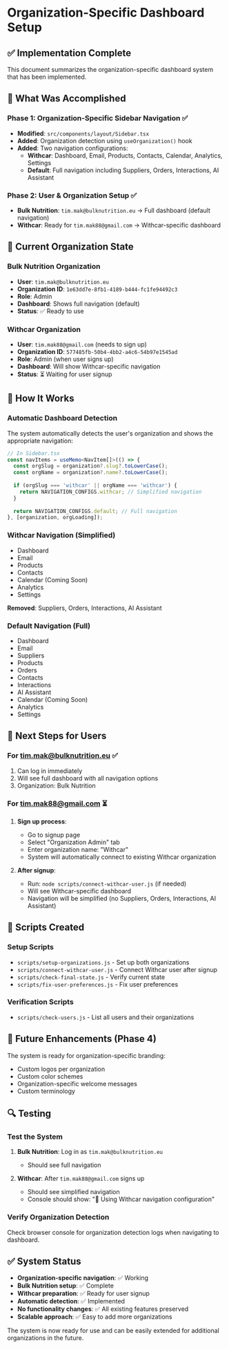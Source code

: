 # Organization-Specific Dashboard Setup

## ✅ Implementation Complete

This document summarizes the organization-specific dashboard system that has been implemented.

## 🎯 What Was Accomplished

### Phase 1: Organization-Specific Sidebar Navigation ✅
- **Modified**: `src/components/layout/Sidebar.tsx`
- **Added**: Organization detection using `useOrganization()` hook
- **Added**: Two navigation configurations:
  - **Withcar**: Dashboard, Email, Products, Contacts, Calendar, Analytics, Settings
  - **Default**: Full navigation including Suppliers, Orders, Interactions, AI Assistant

### Phase 2: User & Organization Setup ✅
- **Bulk Nutrition**: `tim.mak@bulknutrition.eu` → Full dashboard (default navigation)
- **Withcar**: Ready for `tim.mak88@gmail.com` → Withcar-specific dashboard

## 🏢 Current Organization State

### Bulk Nutrition Organization
- **User**: `tim.mak@bulknutrition.eu`
- **Organization ID**: `1e63dd7e-8fb1-4189-b444-fc1fe94492c3`
- **Role**: Admin
- **Dashboard**: Shows full navigation (default)
- **Status**: ✅ Ready to use

### Withcar Organization
- **User**: `tim.mak88@gmail.com` (needs to sign up)
- **Organization ID**: `577485fb-50b4-4bb2-a4c6-54b97e1545ad`
- **Role**: Admin (when user signs up)
- **Dashboard**: Will show Withcar-specific navigation
- **Status**: ⏳ Waiting for user signup

## 🚀 How It Works

### Automatic Dashboard Detection
The system automatically detects the user's organization and shows the appropriate navigation:

```typescript
// In Sidebar.tsx
const navItems = useMemo<NavItem[]>(() => {
  const orgSlug = organization?.slug?.toLowerCase();
  const orgName = organization?.name?.toLowerCase();
  
  if (orgSlug === 'withcar' || orgName === 'withcar') {
    return NAVIGATION_CONFIGS.withcar; // Simplified navigation
  }
  
  return NAVIGATION_CONFIGS.default; // Full navigation
}, [organization, orgLoading]);
```

### Withcar Navigation (Simplified)
- Dashboard
- Email
- Products
- Contacts
- Calendar (Coming Soon)
- Analytics
- Settings

**Removed**: Suppliers, Orders, Interactions, AI Assistant

### Default Navigation (Full)
- Dashboard
- Email
- Suppliers
- Products
- Orders
- Contacts
- Interactions
- AI Assistant
- Calendar (Coming Soon)
- Analytics
- Settings

## 📝 Next Steps for Users

### For tim.mak@bulknutrition.eu ✅
1. Can log in immediately
2. Will see full dashboard with all navigation options
3. Organization: Bulk Nutrition

### For tim.mak88@gmail.com ⏳
1. **Sign up process**:
   - Go to signup page
   - Select "Organization Admin" tab
   - Enter organization name: "Withcar"
   - System will automatically connect to existing Withcar organization
   
2. **After signup**:
   - Run: `node scripts/connect-withcar-user.js` (if needed)
   - Will see Withcar-specific dashboard
   - Navigation will be simplified (no Suppliers, Orders, Interactions, AI Assistant)

## 🔧 Scripts Created

### Setup Scripts
- `scripts/setup-organizations.js` - Set up both organizations
- `scripts/connect-withcar-user.js` - Connect Withcar user after signup
- `scripts/check-final-state.js` - Verify current state
- `scripts/fix-user-preferences.js` - Fix user preferences

### Verification Scripts
- `scripts/check-users.js` - List all users and their organizations

## 🎨 Future Enhancements (Phase 4)

The system is ready for organization-specific branding:
- Custom logos per organization
- Custom color schemes
- Organization-specific welcome messages
- Custom terminology

## 🔍 Testing

### Test the System
1. **Bulk Nutrition**: Log in as `tim.mak@bulknutrition.eu`
   - Should see full navigation
   
2. **Withcar**: After `tim.mak88@gmail.com` signs up
   - Should see simplified navigation
   - Console should show: "🚗 Using Withcar navigation configuration"

### Verify Organization Detection
Check browser console for organization detection logs when navigating to dashboard.

## ✅ System Status

- **Organization-specific navigation**: ✅ Working
- **Bulk Nutrition setup**: ✅ Complete
- **Withcar preparation**: ✅ Ready for user signup
- **Automatic detection**: ✅ Implemented
- **No functionality changes**: ✅ All existing features preserved
- **Scalable approach**: ✅ Easy to add more organizations

The system is now ready for use and can be easily extended for additional organizations in the future.